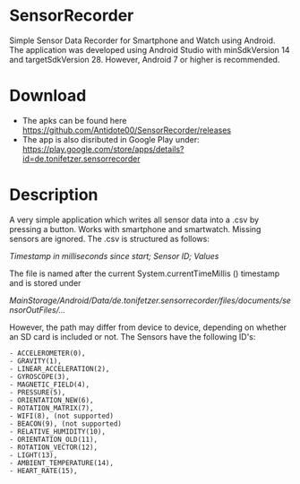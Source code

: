 # SensorRecorder
Simple Sensor Data Recorder for Smartphone and Watch using Android. The application was developed using Android Studio with minSdkVersion 14 and targetSdkVersion 28. However, Android 7 or higher is recommended.

# Download
- The apks can be found here https://github.com/Antidote00/SensorRecorder/releases 
- The app is also disributed in Google Play under: https://play.google.com/store/apps/details?id=de.tonifetzer.sensorrecorder

# Description
A very simple application which writes all sensor data into a .csv by pressing a button. Works with smartphone and smartwatch. Missing sensors are ignored. The .csv is structured as follows:

*Timestamp in milliseconds since start; Sensor ID; Values*

The file is named after the current System.currentTimeMillis () timestamp and is stored under 

*MainStorage/Android/Data/de.tonifetzer.sensorrecorder/files/documents/sensorOutFiles/...*

However, the path may differ from device to device, depending on whether an SD card is included or not. The Sensors have the following ID's:

    - ACCELEROMETER(0),
    - GRAVITY(1),
    - LINEAR_ACCELERATION(2),
    - GYROSCOPE(3),
    - MAGNETIC_FIELD(4),
    - PRESSURE(5),
    - ORIENTATION_NEW(6),
    - ROTATION_MATRIX(7),
    - WIFI(8), (not supported)
    - BEACON(9), (not supported)
    - RELATIVE_HUMIDITY(10),
    - ORIENTATION_OLD(11),
    - ROTATION_VECTOR(12),
    - LIGHT(13),
    - AMBIENT_TEMPERATURE(14),
    - HEART_RATE(15),

